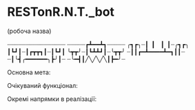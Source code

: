 # RESTonR.N.T._bot
(робоча назва)

┈┈┈┈┈┈┈┈┈┈┈┈┈┈┈┈
┈┈┈┈┈┏┻━━┻┓┈┈┈┈┈ 
╭┓┏╮┈┃▕▏▕▏┃┈╭┓┏╮ 
┃┗┛┃┈┃┏┳┳┓┃┈┃┗┛┃ 
╰┳┳╯┈┃┗┻┻┛┃┈╰┳┳╯ 
┈┃┃┏━┻━━━━┻━┓┃┃┈ 
┈┃╰┫╭━━━━━━╮┣╯┃┈ 
┈╰━┫┃╱╲╱╲╱╲┃┣━╯┈

Основна мета:

Очікуваний функціонал:

Окремі напрямки в реалізації:
